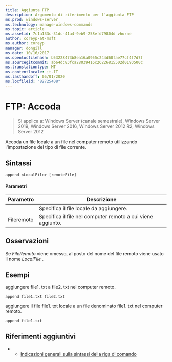 ```yaml
---
title: Aggiunta FTP
description: Argomento di riferimento per l'aggiunta FTP
ms.prod: windows-server
ms.technology: manage-windows-commands
ms.topic: article
ms.assetid: 7c1a133c-31dc-41a4-9eb9-258efd79804d vhorne
author: coreyp-at-msft
ms.author: coreyp
manager: dongill
ms.date: 10/16/2017
ms.openlocfilehash: b53228473b8ea16a0955c244d60fae77cf4f7d7f
ms.sourcegitcommit: ab64dc83fca28039416c26226815502d0193500c
ms.translationtype: MT
ms.contentlocale: it-IT
ms.lasthandoff: 05/01/2020
ms.locfileid: "82725408"
---
```

# <a name="ftp-append"></a>FTP: Accoda

> Si applica a: Windows Server (canale semestrale), Windows Server 2019, Windows Server 2016, Windows Server 2012 R2, Windows Server 2012

Accoda un file locale a un file nel computer remoto utilizzando l'impostazione del tipo di file corrente.   
## <a name="syntax"></a>Sintassi  
```  
append <LocalFile> [remoteFile]  
```  
#### <a name="parameters"></a>Parametri  

|  Parametro   |                               Descrizione                                |
|--------------|--------------------------------------------------------------------------|
| <LocalFile>  |                     Specifica il file locale da aggiungere.                     |
| Fileremoto | Specifica il file nel computer remoto a cui <LocalFile> viene aggiunto. |

## <a name="remarks"></a>Osservazioni  
Se *FileRemoto* viene omesso, al posto del nome del file remoto viene usato il nome *LocalFile* .  
## <a name="examples"></a>Esempi  
aggiungere file1. txt a file2. txt nel computer remoto.  
```  
append file1.txt file2.txt  
```  
aggiungere il file file1. txt locale a un file denominato file1. txt nel computer remoto.  
```  
append file1.txt  
```  
## <a name="additional-references"></a>Riferimenti aggiuntivi  
-   - [Indicazioni generali sulla sintassi della riga di comando](command-line-syntax-key.md)  
